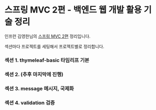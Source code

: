 # 스프링 MVC 2편 - 백엔드 웹 개발 활용 기술 정리
인프런 김영한님의 [스프링 MVC 2편](https://www.inflearn.com/course/스프링-mvc-2) 정리입니다.

섹션마다 프로젝트를 세팅해서 프로젝트별로 정리합니다.

### 섹션 1. thymeleaf-basic 타임리프 기본
### 섹션 2. (추후 마지막에 진행)
### 섹션 3. message 메시지, 국제화
### 섹션 4. validation 검증